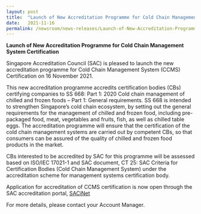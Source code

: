 ```yaml
---
layout: post
title:  "Launch of New Accreditation Programme for Cold Chain Management System Certification"
date:   2021-11-16
permalink: /newsroom/news-releases/Launch-of-New-Accreditation-Programme-for-Cold-Chain-Management-System-Certification
---
```


**Launch of New Accreditation Programme for Cold Chain Management System Certification**

Singapore Accreditation Council (SAC) is pleased to launch the new accreditation programme for Cold Chain Management System (CCMS) Certification on 16 November 2021. 

This new accreditation programme accredits certification bodies (CBs) certifying companies to SS 668: Part 1: 2020 Cold chain management of chilled and frozen foods – Part 1: General requirements. SS 668 is intended to strengthen Singapore’s cold chain ecosystem, by setting out the general requirements for the management of chilled and frozen food, including pre-packaged food, meat, vegetables and fruits, fish, as well as chilled table eggs. The accreditation programme will ensure that the certification of the cold chain management systems are carried out by competent CBs, so that consumers can be assured of the quality of chilled and frozen food products in the market.

CBs interested to be accredited by SAC for this programme will be assessed based on ISO/IEC 17021-1 and SAC document, CT 25: SAC Criteria for Certification Bodies (Cold Chain Management System) under the accreditation scheme for management systems certification body.

Application for accreditation of CCMS certification is now open through the SAC accreditation portal, [SACiNet](/https://sacinet.enterprisesg.gov.sg/sac/forms/sacinet/sacinet-logon-external.form)

For more details, please contact your Account Manager.


